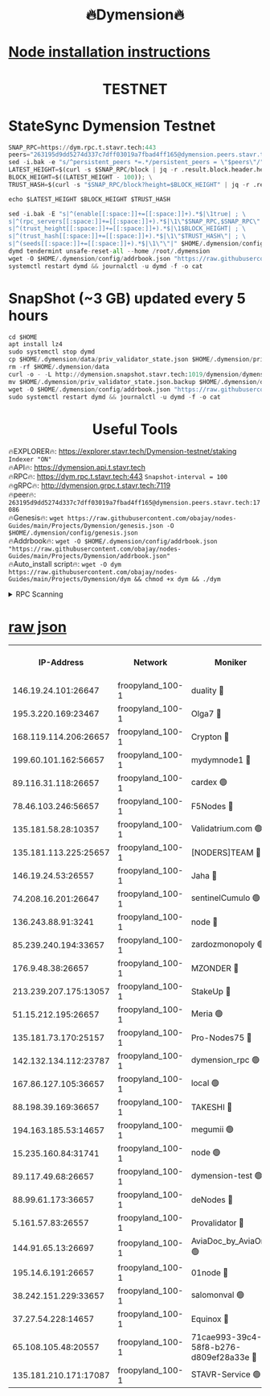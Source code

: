 <h1 align="center"> 🔥Dymension🔥</h1>

[Node installation instructions](https://github.com/obajay/nodes-Guides/tree/main/Projects/Dymension)
=

<h1 align="center"> TESTNET</h1>

# StateSync Dymension Testnet
```python
SNAP_RPC=https://dym.rpc.t.stavr.tech:443
peers="263195d9dd5274d337c7dff03019a7fbad4ff165@dymension.peers.stavr.tech:17086"
sed -i.bak -e "s/^persistent_peers *=.*/persistent_peers = \"$peers\"/" $HOME/.dymension/config/config.toml
LATEST_HEIGHT=$(curl -s $SNAP_RPC/block | jq -r .result.block.header.height); \
BLOCK_HEIGHT=$((LATEST_HEIGHT - 100)); \
TRUST_HASH=$(curl -s "$SNAP_RPC/block?height=$BLOCK_HEIGHT" | jq -r .result.block_id.hash)

echo $LATEST_HEIGHT $BLOCK_HEIGHT $TRUST_HASH

sed -i.bak -E "s|^(enable[[:space:]]+=[[:space:]]+).*$|\1true| ; \
s|^(rpc_servers[[:space:]]+=[[:space:]]+).*$|\1\"$SNAP_RPC,$SNAP_RPC\"| ; \
s|^(trust_height[[:space:]]+=[[:space:]]+).*$|\1$BLOCK_HEIGHT| ; \
s|^(trust_hash[[:space:]]+=[[:space:]]+).*$|\1\"$TRUST_HASH\"| ; \
s|^(seeds[[:space:]]+=[[:space:]]+).*$|\1\"\"|" $HOME/.dymension/config/config.toml
dymd tendermint unsafe-reset-all --home /root/.dymension
wget -O $HOME/.dymension/config/addrbook.json "https://raw.githubusercontent.com/obajay/nodes-Guides/main/Projects/Dymension/addrbook.json"
systemctl restart dymd && journalctl -u dymd -f -o cat

```
# SnapShot (~3 GB) updated every 5 hours
```python
cd $HOME
apt install lz4
sudo systemctl stop dymd
cp $HOME/.dymension/data/priv_validator_state.json $HOME/.dymension/priv_validator_state.json.backup
rm -rf $HOME/.dymension/data
curl -o - -L http://dymension.snapshot.stavr.tech:1019/dymension/dymension-snap.tar.lz4 | lz4 -c -d - | tar -x -C $HOME/.dymension --strip-components 2
mv $HOME/.dymension/priv_validator_state.json.backup $HOME/.dymension/data/priv_validator_state.json
wget -O $HOME/.dymension/config/addrbook.json "https://raw.githubusercontent.com/obajay/nodes-Guides/main/Projects/Dymension/addrbook.json"
sudo systemctl restart dymd && journalctl -u dymd -f -o cat
```

 <h1 align="center"> Useful Tools</h1>

🔥EXPLORER🔥:     https://explorer.stavr.tech/Dymension-testnet/staking        `Indexer "ON"` \
🔥API🔥:          https://dymension.api.t.stavr.tech \
🔥RPC🔥:          https://dym.rpc.t.stavr.tech:443                  `Snapshot-interval = 100` \
🔥gRPC🔥:         http://dymension.grpc.t.stavr.tech:7119 \
🔥peer🔥:         `263195d9dd5274d337c7dff03019a7fbad4ff165@dymension.peers.stavr.tech:17086` \
🔥Genesis🔥:     ```wget https://raw.githubusercontent.com/obajay/nodes-Guides/main/Projects/Dymension/genesis.json -O $HOME/.dymension/config/genesis.json``` \
🔥Addrbook🔥:    ```wget -O $HOME/.dymension/config/addrbook.json "https://raw.githubusercontent.com/obajay/nodes-Guides/main/Projects/Dymension/addrbook.json"``` \
🔥Auto_install script🔥: ```wget -O dym https://raw.githubusercontent.com/obajay/nodes-Guides/main/Projects/Dymension/dym && chmod +x dym && ./dym```

<details>
<summary>RPC Scanning</summary>

<h2 align="center"> We scan nodes in real time every 4 hours. And we provide the final result of RPC endpoints.
We cannot influence the operation of these nodes in any way. </h2>


```python
If Voting Power is higher than 0 --> then the Node is a validator of the network and may be subject to attack and be a potential threat to the chain.
```
```python
We marked such validators with a red symbol
```

</details>

[raw json](https://rpc-check.dymt.stavr.tech/dymt/rpc-dymt-result.json)
=


<table><tr><th>IP-Address</th><th>Network</th><th>Moniker</th><th>Latest Block Height</th><th>Earliest Block Height</th><th>Catching Up</th><th>Tx Index</th><th>Voting Power</th><th>Scan Time</th></tr><tr><td>146.19.24.101:26647</td><td>froopyland_100-1</td><td>duality 🔴</td><td>1614674</td><td>1</td><td>False</td><td>on</td><td>1</td><td>2023-12-08T23:48:03.490541334UTC</td></tr><tr><td>195.3.220.169:23467</td><td>froopyland_100-1</td><td>Olga7 🔴</td><td>1614677</td><td>1</td><td>False</td><td>on</td><td>1</td><td>2023-12-08T23:48:18.176742073UTC</td></tr><tr><td>168.119.114.206:26657</td><td>froopyland_100-1</td><td>Crypton 🔴</td><td>1614678</td><td>1</td><td>False</td><td>off</td><td>1</td><td>2023-12-08T23:48:24.274950866UTC</td></tr><tr><td>199.60.101.162:56657</td><td>froopyland_100-1</td><td>mydymnode1 🔴</td><td>1614671</td><td>106001</td><td>False</td><td>off</td><td>2</td><td>2023-12-08T23:47:47.843670600UTC</td></tr><tr><td>89.116.31.118:26657</td><td>froopyland_100-1</td><td>cardex 🟢</td><td>1614673</td><td>293001</td><td>False</td><td>on</td><td>0</td><td>2023-12-08T23:47:56.317397754UTC</td></tr><tr><td>78.46.103.246:56657</td><td>froopyland_100-1</td><td>F5Nodes 🔴</td><td>1614670</td><td>407001</td><td>False</td><td>off</td><td>1</td><td>2023-12-08T23:47:41.684291079UTC</td></tr><tr><td>135.181.58.28:10357</td><td>froopyland_100-1</td><td>Validatrium.com 🟢</td><td>1614675</td><td>591001</td><td>False</td><td>on</td><td>0</td><td>2023-12-08T23:48:10.312829068UTC</td></tr><tr><td>135.181.113.225:25657</td><td>froopyland_100-1</td><td>[NODERS]TEAM 🔴</td><td>1614675</td><td>737456</td><td>False</td><td>on</td><td>1</td><td>2023-12-08T23:48:10.748324425UTC</td></tr><tr><td>146.19.24.53:26557</td><td>froopyland_100-1</td><td>Jaha 🔴</td><td>1614675</td><td>737456</td><td>False</td><td>off</td><td>1</td><td>2023-12-08T23:48:11.067602436UTC</td></tr><tr><td>74.208.16.201:26647</td><td>froopyland_100-1</td><td>sentinelCumulo 🟢</td><td>1614669</td><td>820001</td><td>False</td><td>on</td><td>0</td><td>2023-12-08T23:47:33.663802138UTC</td></tr><tr><td>136.243.88.91:3241</td><td>froopyland_100-1</td><td>node 🔴</td><td>1614675</td><td>922548</td><td>False</td><td>on</td><td>1</td><td>2023-12-08T23:48:11.329255199UTC</td></tr><tr><td>85.239.240.194:33657</td><td>froopyland_100-1</td><td>zardozmonopoly 🟢</td><td>1614679</td><td>935165</td><td>False</td><td>off</td><td>0</td><td>2023-12-08T23:48:31.852739185UTC</td></tr><tr><td>176.9.48.38:26657</td><td>froopyland_100-1</td><td>MZONDER 🔴</td><td>1614676</td><td>1006001</td><td>False</td><td>on</td><td>1</td><td>2023-12-08T23:48:17.771943925UTC</td></tr><tr><td>213.239.207.175:13057</td><td>froopyland_100-1</td><td>StakeUp 🔴</td><td>1614678</td><td>1150548</td><td>False</td><td>off</td><td>1</td><td>2023-12-08T23:48:26.937350031UTC</td></tr><tr><td>51.15.212.195:26657</td><td>froopyland_100-1</td><td>Meria 🟢</td><td>1614668</td><td>1238063</td><td>False</td><td>on</td><td>0</td><td>2023-12-08T23:47:30.202992674UTC</td></tr><tr><td>135.181.73.170:25157</td><td>froopyland_100-1</td><td>Pro-Nodes75 🔴</td><td>1614670</td><td>1314670</td><td>False</td><td>on</td><td>1</td><td>2023-12-08T23:47:42.981446270UTC</td></tr><tr><td>142.132.134.112:23787</td><td>froopyland_100-1</td><td>dymension_rpc 🟢</td><td>1614674</td><td>1314674</td><td>False</td><td>on</td><td>0</td><td>2023-12-08T23:48:00.734615242UTC</td></tr><tr><td>167.86.127.105:36657</td><td>froopyland_100-1</td><td>local 🟢</td><td>1614677</td><td>1318001</td><td>False</td><td>off</td><td>0</td><td>2023-12-08T23:48:21.425543539UTC</td></tr><tr><td>88.198.39.169:36657</td><td>froopyland_100-1</td><td>TAKESHI 🔴</td><td>1614669</td><td>1330001</td><td>False</td><td>on</td><td>1</td><td>2023-12-08T23:47:33.899616716UTC</td></tr><tr><td>194.163.185.53:14657</td><td>froopyland_100-1</td><td>megumii 🟢</td><td>1614670</td><td>1390788</td><td>False</td><td>on</td><td>0</td><td>2023-12-08T23:47:42.565641419UTC</td></tr><tr><td>15.235.160.84:31741</td><td>froopyland_100-1</td><td>node 🟢</td><td>1614669</td><td>1435053</td><td>False</td><td>on</td><td>0</td><td>2023-12-08T23:47:34.885363824UTC</td></tr><tr><td>89.117.49.68:26657</td><td>froopyland_100-1</td><td>dymension-test 🟢</td><td>1614678</td><td>1473622</td><td>False</td><td>on</td><td>0</td><td>2023-12-08T23:48:24.659535353UTC</td></tr><tr><td>88.99.61.173:36657</td><td>froopyland_100-1</td><td>deNodes 🔴</td><td>1614675</td><td>1501386</td><td>False</td><td>off</td><td>1</td><td>2023-12-08T23:48:09.930060119UTC</td></tr><tr><td>5.161.57.83:26557</td><td>froopyland_100-1</td><td>Provalidator 🔴</td><td>1614668</td><td>1503071</td><td>False</td><td>on</td><td>1</td><td>2023-12-08T23:47:30.852304457UTC</td></tr><tr><td>144.91.65.13:26697</td><td>froopyland_100-1</td><td>AviaDoc_by_AviaOne 🟢</td><td>1613483</td><td>1561776</td><td>False</td><td>on</td><td>0</td><td>2023-12-08T23:47:42.109644650UTC</td></tr><tr><td>195.14.6.191:26657</td><td>froopyland_100-1</td><td>01node 🔴</td><td>1614678</td><td>1561776</td><td>False</td><td>on</td><td>1</td><td>2023-12-08T23:48:23.982031235UTC</td></tr><tr><td>38.242.151.229:33657</td><td>froopyland_100-1</td><td>salomonval 🟢</td><td>1614677</td><td>1569001</td><td>False</td><td>off</td><td>0</td><td>2023-12-08T23:48:18.528465226UTC</td></tr><tr><td>37.27.54.228:14657</td><td>froopyland_100-1</td><td>Equinox 🔴</td><td>1614677</td><td>1589489</td><td>False</td><td>on</td><td>1</td><td>2023-12-08T23:48:21.087365313UTC</td></tr><tr><td>65.108.105.48:20557</td><td>froopyland_100-1</td><td>71cae993-39c4-58f8-b276-d809ef28a33e 🔴</td><td>1614674</td><td>1610001</td><td>False</td><td>on</td><td>1</td><td>2023-12-08T23:48:01.109759300UTC</td></tr><tr><td>135.181.210.171:17087</td><td>froopyland_100-1</td><td>STAVR-Service 🟢</td><td>1614670</td><td>1611589</td><td>False</td><td>on</td><td>0</td><td>2023-12-08T23:47:39.412006238UTC</td></tr></table>
